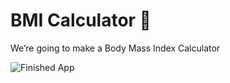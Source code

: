 

# BMI Calculator 💪

We’re going to make a Body Mass Index Calculator


![Finished App](https://github.com/londonappbrewery/Images/blob/master/bmi-calc-demo.gif)

